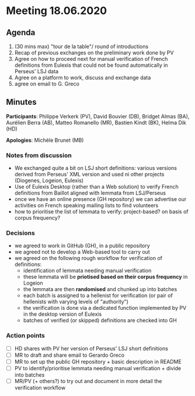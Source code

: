 # Meeting 18.06.2020

## Agenda

1. (30 mins max) "tour de la table"/ round of introductions
2. Recap of previous exchanges on the preliminary work done by PV
3. Agree on how to proceed next for manual verification of French definitions from Eulexis that could not be found automatically in Perseus' LSJ data
4. Agree on a platform to work, discuss and exchange data
5. agree on email to G. Greco

## Minutes

**Participants**: Philippe Verkerk (PV), David Bouvier (DB), Bridget Almas (BA), Aurélien Berra (AB), Matteo Romanello (MR), Bastien Kindt (BK), Helma Dik (HD)

**Apologies**: Michèle Brunet (MB) 

### Notes from discussion

- We exchanged quite a bit on LSJ short definitions: various versions derived from Perseus' XML version and used ni other projects (Diogenes, Logeion, Eulexis)
- Use of Eulexis Desktop (rather than a Web solution) to verify French definitions from Baillot aligned with lemmata from LSJ/Perseus
- once we have an online presence (GH repository) we can advertise our activities on French speaking mailing lists to find volunteers 
- how to prioritise the list of lemmata to verify: project-based? on basis of corpus frequency? 

### Decisions

- we agreed to work in GitHub (GH), in a public repository
- we agreed not to develop a Web-based tool to carry out 
- we agreed on the following rough workflow for verification of definitions:
  - identification of lemmata needing manual verification
  - these lemmata will be **priotised based on their corpus frequency** in Logeion
  - the lemmata are then **randomised** and chunked up into batches
  - each batch is assigned to a hellenist for verification (or pair of hellenists with varying levels of "authority") 
  - the verification is done via a dedicated function implemented by PV in the desktop version of Eulexis
  - batches of verified (or skipped) definitions are checked into GH 

### Action points

- [ ] HD shares with PV her version of Perseus' LSJ short definitions
- [ ] MR to draft and share email to Gerardo Greco
- [ ] MR to set up the public GH repository + basic description in README
- [ ] PV to identify/prioritise lemmata needing manual verification + divide into batches
- [ ] MR/PV (+ others?) to try out and document in more detail the verification workflow